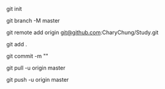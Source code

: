 git init

git branch -M master

git remote add origin git@github.com:CharyChung/Study.git

git add .

git commit -m ""

git pull -u origin master

git push -u origin master

